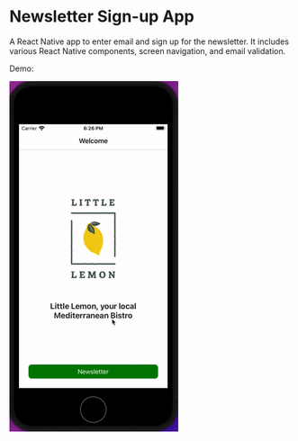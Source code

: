 # Newsletter Sign-up App

A React Native app to enter email and sign up for the newsletter. It includes various React Native components, screen navigation, and email validation.

Demo:

![](little_lemon.gif)
